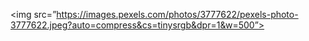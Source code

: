 <img src=”https://images.pexels.com/photos/3777622/pexels-photo-3777622.jpeg?auto=compress&cs=tinysrgb&dpr=1&w=500”>
